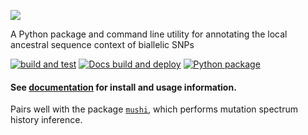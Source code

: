 ![](docs/_static/logo.png)

A Python package and command line utility for annotating the local ancestral sequence context of biallelic SNPs

[![build and test](https://github.com/harrispopgen/mutyper/actions/workflows/build-and-test.yml/badge.svg)](https://github.com/harrispopgen/mutyper/actions/workflows/build-and-test.yml)
[![Docs build and deploy](https://github.com/harrispopgen/mutyper/actions/workflows/docs-build-and-deploy.yml/badge.svg)](https://github.com/harrispopgen/mutyper/actions/workflows/docs-build-and-deploy.yml)
[![Python package](https://github.com/harrispopgen/mutyper/actions/workflows/python-publish.yml/badge.svg)](https://github.com/harrispopgen/mutyper/actions/workflows/python-publish.yml)

#### See [documentation](https://harrispopgen.github.io/mutyper) for install and usage information.

Pairs well with the package [`mushi`](https://github.com/harrispopgen/mushi), which performs mutation spectrum history inference.
